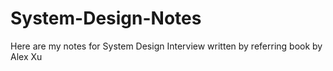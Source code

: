# System-Design-Notes
Here are my notes for System Design Interview written by referring book by Alex Xu 
